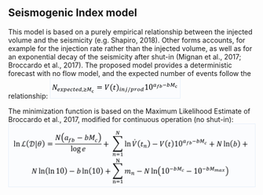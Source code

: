 ## Seismogenic Index model
This model is based on a purely empirical relationship between the injected volume and the 
seismicity (e.g. Shapiro, 2018).  Other forms accounts, for example for the injection rate rather than the injected volume, as well as for an exponential decay of the seismicity after shut-in (Mignan et al., 2017; Broccardo et al., 2017).
The proposed model provides a deterministic forecast with no flow model, and the expected number of events follow the relationship:
![alt text](https://raw.githubusercontent.com/RitzVanille/HengillSeismicityForecastingModels/main/SeismogenicIndex/Nexpected_SeismogenicIndex.png "Number of events expected above magnitude of completeness")

The minimization function is based on the Maximum Likelihood Estimate of Broccardo et al., 2017, modified for continuous operation (no shut-in): 
![alt text](https://raw.githubusercontent.com/RitzVanille/HengillSeismicityForecastingModels/main/SeismogenicIndex/MLE_SeismogenicIndex.png "MLE for seismogenic index model")

